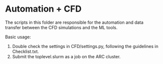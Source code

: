 # Automation + CFD

The scripts in this folder are responsible for the automation and data transfer between the CFD simulations and the ML tools.

Basic usage:
1. Double check the settings in CFD/settings.py, following the guidelines in Checklist.txt.
2. Submit the toplevel.slurm as a job on the ARC cluster.
